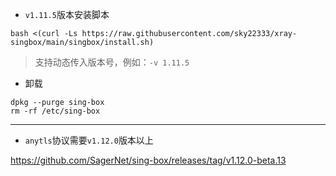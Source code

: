 -  `v1.11.5`版本安装脚本
```
bash <(curl -Ls https://raw.githubusercontent.com/sky22333/xray-singbox/main/singbox/install.sh)
```

> 支持动态传入版本号，例如：`-v 1.11.5`

- 卸载

```
dpkg --purge sing-box
rm -rf /etc/sing-box
```

---

-  `anytls`协议需要`v1.12.0`版本以上

https://github.com/SagerNet/sing-box/releases/tag/v1.12.0-beta.13
